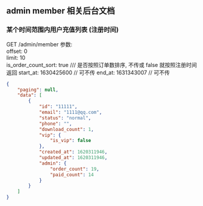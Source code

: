 ## admin member 相关后台文档

### 某个时间范围内用户充值列表 (注册时间)
GET /admin/member
参数:    
offset: 0  
limit: 10  
is_order_count_sort: true /// 是否按照订单数排序, 不传或 false 就按照注册时间返回 
start_at: 1630425600   // 可不传
end_at: 1631343007     // 可不传
```json
{
    "paging": null,
    "data": [
        {
            "id": "11111",
            "email": "1111@qq.com",
            "status": "normal",
            "phone": "",
            "download_count": 1,
            "vip": {
                "is_vip": false
            },
            "created_at": 1620311946,
            "updated_at": 1620311946,
            "admin": {
                "order_count": 19,
                "paid_count": 14
            }
        }
    ]
}
